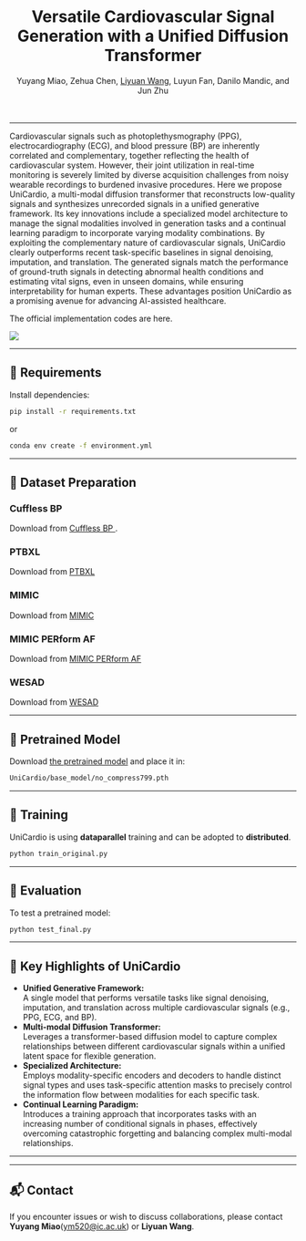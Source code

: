<div align="center">
  <div>
    <h1>
        Versatile Cardiovascular Signal Generation with a Unified Diffusion Transformer
    </h1>
  </div>

  <div>
    Yuyang Miao</strong>,  
    Zehua Chen</strong></a>,   
    <a href="https://lywang3081.github.io/">Liyuan Wang</a>,
    Luyun Fan,
    Danilo Mandic,
    and Jun Zhu
  </div>

  <br/>
  <br/>
</div>

---

Cardiovascular signals such as photoplethysmography (PPG), electrocardiography (ECG), and blood pressure (BP) are inherently correlated and complementary, together reflecting the health of cardiovascular system. However, their joint utilization in real-time monitoring is severely limited by diverse acquisition challenges from noisy wearable recordings to burdened invasive procedures. Here we propose UniCardio, a multi-modal diffusion transformer that reconstructs low-quality signals and synthesizes unrecorded signals in a unified generative framework. Its key innovations include a specialized model architecture to manage the signal modalities involved in generation tasks and a continual learning paradigm to incorporate varying modality combinations. By exploiting the complementary nature of cardiovascular signals, UniCardio clearly outperforms recent task-specific baselines in signal denoising, imputation, and translation. The generated signals match the performance of ground-truth signals in detecting abnormal health conditions and estimating vital signs, even in unseen domains, while ensuring interpretability for human experts. These advantages position UniCardio as a promising avenue for advancing AI-assisted healthcare.

The official implementation codes are here.

![](framework.png)

---

## 🔧 Requirements

Install dependencies:

```bash
pip install -r requirements.txt
```

or

```bash
conda env create -f environment.yml
```

---

## 📂 Dataset Preparation

### Cuffless BP 

Download from [Cuffless BP ](https://archive.ics.uci.edu/dataset/340/cuff+less+blood+pressure+estimation).


### PTBXL

Download from [PTBXL](https://physionet.org/content/ptb-xl/1.0.3/)

### MIMIC

Download from [MIMIC](https://physionet.org/content/mimicdb/1.0.0/)

### MIMIC PERform AF 

Download from [MIMIC PERform AF ](https://ppg-beats.readthedocs.io/en/latest/datasets/mimic_perform_af/)

### WESAD

Download from [WESAD ](https://archive.ics.uci.edu/dataset/465/wesad+wearable+stress+and+affect+detection)


---

## 🧠 Pretrained Model

Download [the pretrained model](https://www.dropbox.com/scl/fo/4tnumdlwg48fcurk1bxnp/AMrluHHcl3xuLrgoriJfAu8?rlkey=nn9z0t7l5j8254uze4o53xnte&st=qvetpwvu&dl=0)
and place it in:

```bash
UniCardio/base_model/no_compress799.pth
```

---

## 🚀 Training

UniCardio is using **dataparallel** training and can be adopted to **distributed**.

```bash
python train_original.py
```

---

## 🧩 Evaluation

To test a pretrained model:

```bash
python test_final.py
```
---

## 🧭 Key Highlights of UniCardio

- **Unified Generative Framework:**  
  A single model that performs versatile tasks like signal denoising, imputation, and translation across multiple cardiovascular signals (e.g., PPG, ECG, and BP).
- **Multi-modal Diffusion Transformer:**  
  Leverages a transformer-based diffusion model to capture complex relationships between different cardiovascular signals within a unified latent space for flexible generation.
- **Specialized Architecture:**  
  Employs modality-specific encoders and decoders to handle distinct signal types and uses task-specific attention masks to precisely control the information flow between modalities for each specific task.
- **Continual Learning Paradigm:**  
  Introduces a training approach that incorporates tasks with an increasing number of conditional signals in phases, effectively overcoming catastrophic forgetting and balancing complex multi-modal relationships.

---

---

## 📬 Contact

If you encounter issues or wish to discuss collaborations, please contact **Yuyang Miao**(ym520@ic.ac.uk) or **Liyuan Wang**.

